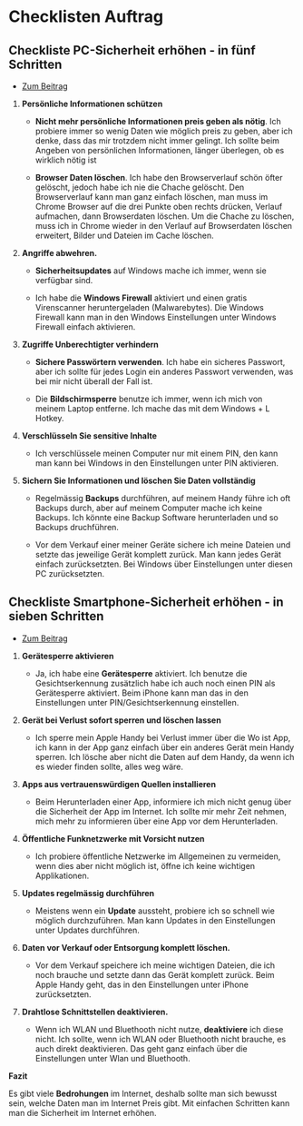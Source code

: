# Checklisten Auftrag

## Checkliste PC-Sicherheit erhöhen - in fünf Schritten

- [Zum Beitrag](https://www.datenschutz.ch/meine-daten-schuetzen/pc-sicherheit-erhoehen-in-fuenf-schritten)

1. **Persönliche Informationen schützen**
   - **Nicht mehr persönliche Informationen preis geben als nötig**. Ich probiere immer so wenig Daten wie möglich preis zu geben, aber ich denke, dass das mir trotzdem nicht immer gelingt. Ich sollte beim Angeben von persönlichen Informationen, länger überlegen, ob es wirklich nötig ist


   - **Browser Daten löschen**. Ich habe den Browserverlauf schön öfter gelöscht, jedoch habe ich nie die Chache gelöscht. Den Browserverlauf kann man ganz einfach löschen, man muss im Chrome Browser auf die drei Punkte oben rechts drücken, Verlauf aufmachen, dann Browserdaten löschen. Um die Chache zu löschen, muss ich in Chrome wieder in den Verlauf auf Browserdaten löschen erweitert, Bilder und Dateien im Cache löschen.
2. **Angriffe abwehren.**
   - **Sicherheitsupdates** auf Windows mache ich immer, wenn sie verfügbar sind.
     

   - Ich habe die **Windows Firewall** aktiviert und einen gratis Virenscanner heruntergeladen (Malwarebytes). Die Windows Firewall kann man in den Windows Einstellungen unter Windows Firewall einfach aktivieren.
     
3. **Zugriffe Unberechtigter verhindern** 

   - **Sichere Passwörtern verwenden**. Ich habe ein sicheres Passwort, aber ich sollte für jedes Login ein anderes Passwort verwenden, was bei mir nicht überall der Fall ist.

   - Die **Bildschirmsperre** benutze ich immer, wenn ich mich von meinem Laptop entferne. Ich mache das mit dem Windows + L Hotkey.
   
4. **Verschlüsseln Sie sensitive Inhalte**
    - Ich verschlüssele meinen Computer nur mit einem PIN, den kann man kann bei Windows in den Einstellungen unter PIN aktivieren.
  
5. **Sichern Sie Informationen und löschen Sie Daten vollständig**
   - Regelmässig **Backups** durchführen, auf meinem Handy führe ich oft Backups durch, aber auf meinem Computer mache ich keine Backups. Ich könnte eine Backup Software herunterladen und so Backups druchführen.
     

   - Vor dem Verkauf einer meiner Geräte sichere ich meine Dateien und setzte das jeweilige Gerät komplett zurück. Man kann jedes Gerät einfach zurücksetzten. Bei Windows über Einstellungen unter diesen PC zurücksetzten.

## Checkliste Smartphone-Sicherheit erhöhen - in sieben Schritten

- [Zum Beitrag](https://www.datenschutz.ch/meine-daten-schuetzen/smartphone-sicherheit-erhoehen)

1. **Gerätesperre aktivieren**
   - Ja, ich habe eine **Gerätesperre** aktiviert. Ich benutze die Gesichtserkennung zusätzlich habe ich auch noch einen PIN als Gerätesperre aktiviert. Beim iPhone kann man das in den Einstellungen unter PIN/Gesichtserkennung einstellen.
     
2. **Gerät bei Verlust sofort sperren und löschen lassen**

   - Ich sperre mein Apple Handy bei Verlust immer über die Wo ist App, ich kann in der App ganz einfach über ein anderes Gerät mein Handy sperren. Ich lösche aber nicht die Daten auf dem Handy, da wenn ich es wieder finden sollte, alles weg wäre.


3. **Apps aus vertrauenswürdigen Quellen installieren**
   - Beim Herunterladen einer App, informiere ich mich nicht genug über die Sicherheit der App im Internet. Ich sollte mir mehr Zeit nehmen, mich mehr zu informieren über eine App vor dem Herunterladen.

4. **Öffentliche Funknetzwerke mit Vorsicht nutzen**
   - Ich probiere öffentliche Netzwerke im Allgemeinen zu vermeiden, wenn dies aber nicht möglich ist, öffne ich keine wichtigen Applikationen.

5. **Updates regelmässig durchführen**
   - Meistens wenn ein **Update** aussteht, probiere ich so schnell wie möglich durchzuführen. Man kann Updates in den Einstellungen unter Updates durchführen.

6. **Daten vor Verkauf oder Entsorgung komplett löschen.**
   - Vor dem Verkauf speichere ich meine wichtigen Dateien, die ich noch brauche und setzte dann das Gerät komplett zurück. Beim Apple Handy geht, das in den Einstellungen unter iPhone zurücksetzten.

7. **Drahtlose Schnittstellen deaktivieren.**
   - Wenn ich WLAN und Bluethooth nicht nutze, **deaktiviere** ich diese nicht. Ich sollte, wenn ich WLAN oder Bluethooth nicht brauche, es auch direkt deaktivieren. Das geht ganz einfach über die Einstellungen unter Wlan und Bluethooth.

**Fazit**

Es gibt viele **Bedrohungen** im Internet, deshalb sollte man sich bewusst sein, welche Daten man im Internet Preis gibt. Mit einfachen Schritten kann man die Sicherheit im Internet erhöhen.

